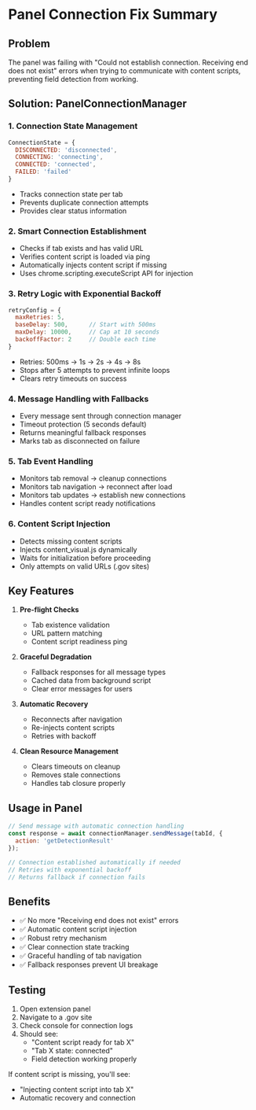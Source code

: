 # Panel Connection Fix Summary

## Problem
The panel was failing with "Could not establish connection. Receiving end does not exist" errors when trying to communicate with content scripts, preventing field detection from working.

## Solution: PanelConnectionManager

### 1. **Connection State Management**
```javascript
ConnectionState = {
  DISCONNECTED: 'disconnected',
  CONNECTING: 'connecting', 
  CONNECTED: 'connected',
  FAILED: 'failed'
}
```
- Tracks connection state per tab
- Prevents duplicate connection attempts
- Provides clear status information

### 2. **Smart Connection Establishment**
- Checks if tab exists and has valid URL
- Verifies content script is loaded via ping
- Automatically injects content script if missing
- Uses chrome.scripting.executeScript API for injection

### 3. **Retry Logic with Exponential Backoff**
```javascript
retryConfig = {
  maxRetries: 5,
  baseDelay: 500,      // Start with 500ms
  maxDelay: 10000,     // Cap at 10 seconds
  backoffFactor: 2     // Double each time
}
```
- Retries: 500ms → 1s → 2s → 4s → 8s
- Stops after 5 attempts to prevent infinite loops
- Clears retry timeouts on success

### 4. **Message Handling with Fallbacks**
- Every message sent through connection manager
- Timeout protection (5 seconds default)
- Returns meaningful fallback responses
- Marks tab as disconnected on failure

### 5. **Tab Event Handling**
- Monitors tab removal → cleanup connections
- Monitors tab navigation → reconnect after load
- Monitors tab updates → establish new connections
- Handles content script ready notifications

### 6. **Content Script Injection**
- Detects missing content scripts
- Injects content_visual.js dynamically
- Waits for initialization before proceeding
- Only attempts on valid URLs (.gov sites)

## Key Features

1. **Pre-flight Checks**
   - Tab existence validation
   - URL pattern matching
   - Content script readiness ping

2. **Graceful Degradation**
   - Fallback responses for all message types
   - Cached data from background script
   - Clear error messages for users

3. **Automatic Recovery**
   - Reconnects after navigation
   - Re-injects content scripts
   - Retries with backoff

4. **Clean Resource Management**
   - Clears timeouts on cleanup
   - Removes stale connections
   - Handles tab closure properly

## Usage in Panel

```javascript
// Send message with automatic connection handling
const response = await connectionManager.sendMessage(tabId, {
  action: 'getDetectionResult'
});

// Connection established automatically if needed
// Retries with exponential backoff
// Returns fallback if connection fails
```

## Benefits

- ✅ No more "Receiving end does not exist" errors
- ✅ Automatic content script injection
- ✅ Robust retry mechanism
- ✅ Clear connection state tracking
- ✅ Graceful handling of tab navigation
- ✅ Fallback responses prevent UI breakage

## Testing

1. Open extension panel
2. Navigate to a .gov site
3. Check console for connection logs
4. Should see:
   - "Content script ready for tab X"
   - "Tab X state: connected"
   - Field detection working properly

If content script is missing, you'll see:
- "Injecting content script into tab X"
- Automatic recovery and connection